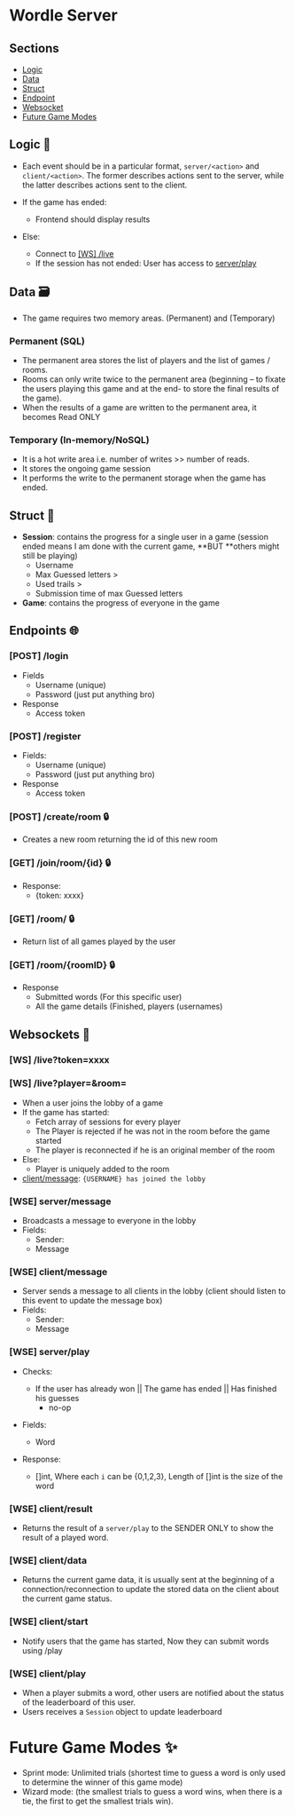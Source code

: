 # Wordle Server

## Sections

- [Logic](https://github.com/Chat-Map/wordle-server/#logic)
- [Data](https://github.com/Chat-Map/wordle-server/#data)
- [Struct](https://github.com/Chat-Map/wordle-server/#struct)
- [Endpoint](https://github.com/Chat-Map/wordle-server/#struct)
- [Websocket](https://github.com/Chat-Map/wordle-server/#websockets)
- [Future Game Modes](https://github.com/Chat-Map/wordle-server/#websockets)

## Logic 🧠

* Each event should be in a particular format, `server/<action>` and `client/<action>`. The former describes actions sent to the server, while the latter describes actions sent to the client.
* If the game has ended:
    * Frontend should display results

* Else:
  * Connect to [[WS] /live](#ws-liveplayerroom)
  * If the session has not ended: User has access to [server/play](#wse-serverplay)

## Data 🗃

* The game requires two memory areas. (Permanent) and (Temporary)

### Permanent (SQL)

* The permanent area stores the list of players and the list of games / rooms.
* Rooms can only write twice to the permanent area (beginning – to fixate the users playing this game and at the end- to store the final results of the game).
* When the results of a game are written to the permanent area, it becomes Read ONLY


### Temporary (In-memory/NoSQL)

* It is a hot write area i.e. number of writes >> number of reads.
* It stores the ongoing game session
* It performs the write to the permanent storage when the game has ended.


## Struct 💾

* **Session**: contains the progress for a single user in a game (session ended means I am done with the current game, **BUT **others might still be playing)
    * Username
    * Max Guessed letters >
    * Used trails >
    * Submission time of max Guessed letters
* **Game**: contains the progress of everyone in the game

## Endpoints 🌐

### [POST] /login

* Fields
  * Username (unique)
  * Password (just put anything bro)
* Response
  * Access token

### [POST] /register

* Fields:
  * Username (unique)
  * Password (just put anything bro)
* Response
  * Access token

### [POST] /create/room 🔒

* Creates a new room returning the id of this new room

### [GET] /join/room/{id} 🔒

* Response:
  * {token: xxxx}

### [GET] /room/ 🔒

* Return list of all games played by the user

### [GET] /room/{roomID} 🔒

* Response
  * Submitted words (For this specific user)
  * All the game details (Finished, players (usernames)

## Websockets 🚀

### [WS] /live?token=xxxx

### [WS] /live?player=<playerUsername>&room=<roomID>

* When a user joins the lobby of a game
* If the game has started:
    * Fetch array of sessions for every player
    * The Player is rejected if he was not in the room before the game started
    * The player is reconnected if he is an original member of the room
* Else:
    * Player is uniquely added to the room
* [client/message](#wse-clientmessage): `{USERNAME} has joined the lobby`

### [WSE] server/message
* Broadcasts a message to everyone in the lobby
* Fields:
    * Sender: <playerUsername>
    * Message

### [WSE] client/message

* Server sends a message to all clients in the lobby (client should listen to this event to update the message box)
* Fields:
    * Sender: <playerUsername>
    * Message

### [WSE] server/play

* Checks:
  * If the user has already won || The game has ended || Has finished his guesses
    * no-op

* Fields:
  * Word

* Response:
  * []int, Where each `i` can be {0,1,2,3}, Length of []int is the size of the word

### [WSE] client/result

* Returns the result of a `server/play` to the SENDER ONLY to show the result of a played word.

### [WSE] client/data

* Returns the current game data, it is usually sent at the beginning of a connection/reconnection to update the stored data on the client about the current game status.

### [WSE] client/start

* Notify users that the game has started, Now they can submit words using /play

### [WSE] client/play

* When a player submits a word, other users are notified about the status of the leaderboard of this user.
* Users receives a `Session` object to update leaderboard


# Future Game Modes ✨

* Sprint mode: Unlimited trials (shortest time to guess a word is only used to determine the winner of this game mode)
* Wizard mode: (the smallest trials to guess a word wins, when there is a tie, the first to get the smallest trials win).